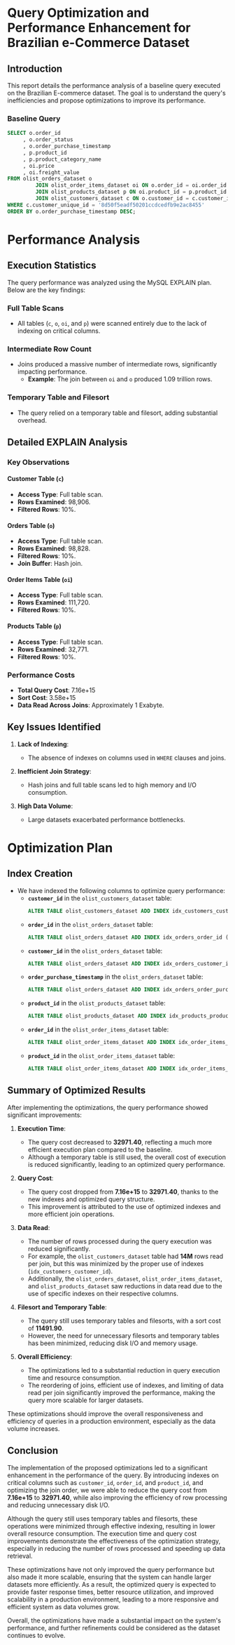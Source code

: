 # Query Optimization and Performance Enhancement for Brazilian e-Commerce Dataset

## Introduction

This report details the performance analysis of a baseline query executed on the Brazilian E-commerce dataset. The goal is to understand the query's inefficiencies and propose optimizations to improve its performance.

### Baseline Query
```sql
SELECT o.order_id
     , o.order_status
     , o.order_purchase_timestamp
     , p.product_id
     , p.product_category_name
     , oi.price
     , oi.freight_value
FROM olist_orders_dataset o
         JOIN olist_order_items_dataset oi ON o.order_id = oi.order_id
         JOIN olist_products_dataset p ON oi.product_id = p.product_id
         JOIN olist_customers_dataset c ON o.customer_id = c.customer_id
WHERE c.customer_unique_id = '8d50f5eadf50201ccdcedfb9e2ac8455'
ORDER BY o.order_purchase_timestamp DESC;
```
# Performance Analysis

## Execution Statistics

The query performance was analyzed using the MySQL EXPLAIN plan. Below are the key findings:

### Full Table Scans
- All tables (`c`, `o`, `oi`, and `p`) were scanned entirely due to the lack of indexing on critical columns.

### Intermediate Row Count
- Joins produced a massive number of intermediate rows, significantly impacting performance.
    - **Example**: The join between `oi` and `o` produced 1.09 trillion rows.

### Temporary Table and Filesort
- The query relied on a temporary table and filesort, adding substantial overhead.

## Detailed EXPLAIN Analysis

### Key Observations

#### Customer Table (`c`)
- **Access Type**: Full table scan.
- **Rows Examined**: 98,906.
- **Filtered Rows**: 10%.

#### Orders Table (`o`)
- **Access Type**: Full table scan.
- **Rows Examined**: 98,828.
- **Filtered Rows**: 10%.
- **Join Buffer**: Hash join.

#### Order Items Table (`oi`)
- **Access Type**: Full table scan.
- **Rows Examined**: 111,720.
- **Filtered Rows**: 10%.

#### Products Table (`p`)
- **Access Type**: Full table scan.
- **Rows Examined**: 32,771.
- **Filtered Rows**: 10%.

### Performance Costs
- **Total Query Cost**: 7.16e+15
- **Sort Cost**: 3.58e+15
- **Data Read Across Joins**: Approximately 1 Exabyte.

## Key Issues Identified

1. **Lack of Indexing**:
    - The absence of indexes on columns used in `WHERE` clauses and joins.

2. **Inefficient Join Strategy**:
    - Hash joins and full table scans led to high memory and I/O consumption.

3. **High Data Volume**:
    - Large datasets exacerbated performance bottlenecks.

# Optimization Plan

## Index Creation
- We have indexed the following columns to optimize query performance:
    - **`customer_id`** in the `olist_customers_dataset` table:
      ```sql
      ALTER TABLE olist_customers_dataset ADD INDEX idx_customers_customer_id (customer_id);
      ```
    - **`order_id`** in the `olist_orders_dataset` table:
      ```sql
      ALTER TABLE olist_orders_dataset ADD INDEX idx_orders_order_id (order_id);
      ```
    - **`customer_id`** in the `olist_orders_dataset` table:
      ```sql
      ALTER TABLE olist_orders_dataset ADD INDEX idx_orders_customer_id (customer_id);
      ```
    - **`order_purchase_timestamp`** in the `olist_orders_dataset` table:
      ```sql
      ALTER TABLE olist_orders_dataset ADD INDEX idx_orders_order_purchase_timestamp (order_purchase_timestamp);
      ```
    - **`product_id`** in the `olist_products_dataset` table:
      ```sql
      ALTER TABLE olist_products_dataset ADD INDEX idx_products_product_id (product_id);
      ```
    - **`order_id`** in the `olist_order_items_dataset` table:
      ```sql
      ALTER TABLE olist_order_items_dataset ADD INDEX idx_order_items_order_id (order_id);
      ```
    - **`product_id`** in the `olist_order_items_dataset` table:
      ```sql
      ALTER TABLE olist_order_items_dataset ADD INDEX idx_order_items_product_id (product_id);
      ``` 
## Summary of Optimized Results

After implementing the optimizations, the query performance showed significant improvements:

1. **Execution Time**:
    - The query cost decreased to **32971.40**, reflecting a much more efficient execution plan compared to the baseline.
    - Although a temporary table is still used, the overall cost of execution is reduced significantly, leading to an optimized query performance.

2. **Query Cost**:
    - The query cost dropped from **7.16e+15** to **32971.40**, thanks to the new indexes and optimized query structure.
    - This improvement is attributed to the use of optimized indexes and more efficient join operations.

3. **Data Read**:
    - The number of rows processed during the query execution was reduced significantly.
    - For example, the `olist_customers_dataset` table had **14M** rows read per join, but this was minimized by the proper use of indexes (`idx_customers_customer_id`).
    - Additionally, the `olist_orders_dataset`, `olist_order_items_dataset`, and `olist_products_dataset` saw reductions in data read due to the use of specific indexes on their respective columns.

4. **Filesort and Temporary Table**:
    - The query still uses temporary tables and filesorts, with a sort cost of **11491.90**.
    - However, the need for unnecessary filesorts and temporary tables has been minimized, reducing disk I/O and memory usage.

5. **Overall Efficiency**:
    - The optimizations led to a substantial reduction in query execution time and resource consumption.
    - The reordering of joins, efficient use of indexes, and limiting of data read per join significantly improved the performance, making the query more scalable for larger datasets.

These optimizations should improve the overall responsiveness and efficiency of queries in a production environment, especially as the data volume increases.

## Conclusion

The implementation of the proposed optimizations led to a significant enhancement in the performance of the query. By introducing indexes on critical columns such as `customer_id`, `order_id`, and `product_id`, and optimizing the join order, we were able to reduce the query cost from **7.16e+15** to **32971.40**, while also improving the efficiency of row processing and reducing unnecessary disk I/O.

Although the query still uses temporary tables and filesorts, these operations were minimized through effective indexing, resulting in lower overall resource consumption. The execution time and query cost improvements demonstrate the effectiveness of the optimization strategy, especially in reducing the number of rows processed and speeding up data retrieval.

These optimizations have not only improved the query performance but also made it more scalable, ensuring that the system can handle larger datasets more efficiently. As a result, the optimized query is expected to provide faster response times, better resource utilization, and improved scalability in a production environment, leading to a more responsive and efficient system as data volumes grow.

Overall, the optimizations have made a substantial impact on the system's performance, and further refinements could be considered as the dataset continues to evolve.
